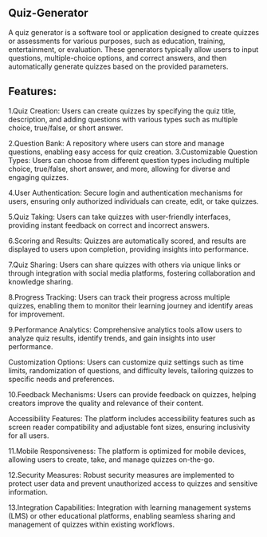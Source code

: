 ## Quiz-Generator
A quiz generator is a software tool or application designed to create quizzes or assessments for various purposes, such as education, training, entertainment, or evaluation. These generators typically allow users to input questions, multiple-choice options, and correct answers, and then automatically generate quizzes based on the provided parameters.

## Features:
1.Quiz Creation: Users can create quizzes by specifying the quiz title, description, and adding questions with various types such as multiple choice, true/false, or short answer.

2.Question Bank: A repository where users can store and manage questions, enabling easy access for quiz creation.
3.Customizable Question Types: Users can choose from different question types including multiple choice, true/false, short answer, and more, allowing for diverse and engaging quizzes.

4.User Authentication: Secure login and authentication mechanisms for users, ensuring only authorized individuals can create, edit, or take quizzes.

5.Quiz Taking: Users can take quizzes with user-friendly interfaces, providing instant feedback on correct and incorrect answers.

6.Scoring and Results: Quizzes are automatically scored, and results are displayed to users upon completion, providing insights into performance.

7.Quiz Sharing: Users can share quizzes with others via unique links or through integration with social media platforms, fostering collaboration and knowledge sharing.

8.Progress Tracking: Users can track their progress across multiple quizzes, enabling them to monitor their learning journey and identify areas for improvement.

9.Performance Analytics: Comprehensive analytics tools allow users to analyze quiz results, identify trends, and gain insights into user performance.

Customization Options: Users can customize quiz settings such as time limits, randomization of questions, and difficulty levels, tailoring quizzes to specific needs and preferences.

10.Feedback Mechanisms: Users can provide feedback on quizzes, helping creators improve the quality and relevance of their content.

Accessibility Features: The platform includes accessibility features such as screen reader compatibility and adjustable font sizes, ensuring inclusivity for all users.

11.Mobile Responsiveness: The platform is optimized for mobile devices, allowing users to create, take, and manage quizzes on-the-go.

12.Security Measures: Robust security measures are implemented to protect user data and prevent unauthorized access to quizzes and sensitive information.

13.Integration Capabilities: Integration with learning management systems (LMS) or other educational platforms, enabling seamless sharing and management of quizzes within existing workflows.



